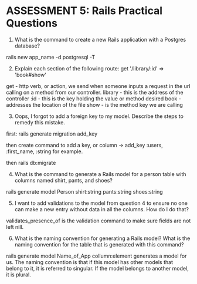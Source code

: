 # ASSESSMENT 5: Rails Practical Questions

1. What is the command to create a new Rails application with a Postgres database?

rails new app_name -d postgresql -T

2. Explain each section of the following route:  get '/library/:id' => 'book#show'

get - http verb, or action, we send when someone inputs a request in the url calling on a method from our controller.
library - this is the address of the controller
:id - this is the key holding the value or method desired
book - addresses the location of the file
show - is the method key we are calling


3. Oops, I forgot to add a foreign key to my model. Describe the steps to remedy this mistake.

first: rails generate migration add_key

then create command to add a key, or column → add_key :users, :first_name, :string for example.

then rails db:migrate

4. What is the command to generate a Rails model for a person table with columns named shirt, pants, and shoes?

rails generate model Person shirt:string pants:string shoes:string


5. I want to add validations to the model from question 4 to ensure no one can make a new entry without data in all the columns. How do I do that?

validates_presence_of is the validation command to make sure fields are not left nill.

6. What is the naming convention for generating a Rails model? What is the naming convention for the table that is generated with this command?

rails generate model Name_of_App collumn:element generates a model for us.  The naming convention is that if this model has other models that belong to it, it is referred to singular.  If the model belongs to another model, it is plural.
